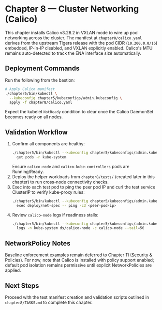 # Chapter 8 — Cluster Networking (Calico)

This chapter installs Calico v3.28.2 in VXLAN mode to wire up pod networking across the cluster. The manifest at `chapter8/calico.yaml` derives from the upstream Tigera release with the pod CIDR (`10.200.0.0/16`) embedded, IP-in-IP disabled, and VXLAN explicitly enabled. Calico's MTU remains auto-detected to track the ENA interface size automatically.

## Deployment Commands
Run the following from the bastion:

```bash
# Apply Calico manifest
./chapter5/bin/kubectl \
  --kubeconfig chapter5/kubeconfigs/admin.kubeconfig \
  apply -f chapter8/calico.yaml
```

Expect the kubelet `NotReady` condition to clear once the Calico DaemonSet becomes ready on all nodes.

## Validation Workflow
1. Confirm all components are healthy:
   ```bash
   ./chapter5/bin/kubectl --kubeconfig chapter5/kubeconfigs/admin.kubeconfig \
     get pods -n kube-system
   ```
   Ensure `calico-node` and `calico-kube-controllers` pods are Running/Ready.
2. Deploy the helper workloads from `chapter8/tests/` (created later in this chapter) to run cross-node connectivity checks.
3. Exec into each test pod to ping the peer pod IP and curl the test service ClusterIP to verify kube-proxy rules:
   ```bash
   ./chapter5/bin/kubectl --kubeconfig chapter5/kubeconfigs/admin.kubeconfig \
     exec deploy/net-spec -- ping -c3 <peer-pod-ip>
   ```
4. Review `calico-node` logs if readiness stalls:
   ```bash
   ./chapter5/bin/kubectl --kubeconfig chapter5/kubeconfigs/admin.kubeconfig \
     logs -n kube-system ds/calico-node -c calico-node --tail=50
   ```

## NetworkPolicy Notes
Baseline enforcement examples remain deferred to Chapter 11 (Security & Policies). For now, note that Calico is installed with policy support enabled; default pod isolation remains permissive until explicit NetworkPolicies are applied.

## Next Steps
Proceed with the test manifest creation and validation scripts outlined in `chapter8/TASKS.md` to complete this chapter.
